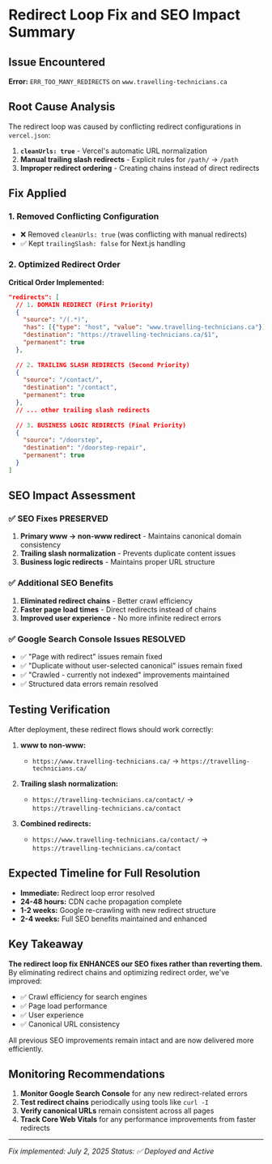 # Redirect Loop Fix and SEO Impact Summary

## Issue Encountered
**Error:** `ERR_TOO_MANY_REDIRECTS` on `www.travelling-technicians.ca`

## Root Cause Analysis
The redirect loop was caused by conflicting redirect configurations in `vercel.json`:

1. **`cleanUrls: true`** - Vercel's automatic URL normalization
2. **Manual trailing slash redirects** - Explicit rules for `/path/` → `/path`
3. **Improper redirect ordering** - Creating chains instead of direct redirects

## Fix Applied

### 1. Removed Conflicting Configuration
- ❌ Removed `cleanUrls: true` (was conflicting with manual redirects)
- ✅ Kept `trailingSlash: false` for Next.js handling

### 2. Optimized Redirect Order
**Critical Order Implemented:**
```json
"redirects": [
  // 1. DOMAIN REDIRECT (First Priority)
  {
    "source": "/(.*)",
    "has": [{"type": "host", "value": "www.travelling-technicians.ca"}],
    "destination": "https://travelling-technicians.ca/$1",
    "permanent": true
  },
  
  // 2. TRAILING SLASH REDIRECTS (Second Priority)
  {
    "source": "/contact/",
    "destination": "/contact",
    "permanent": true
  },
  // ... other trailing slash redirects
  
  // 3. BUSINESS LOGIC REDIRECTS (Final Priority)
  {
    "source": "/doorstep",
    "destination": "/doorstep-repair",
    "permanent": true
  }
]
```

## SEO Impact Assessment

### ✅ **SEO Fixes PRESERVED**
1. **Primary www → non-www redirect** - Maintains canonical domain consistency
2. **Trailing slash normalization** - Prevents duplicate content issues
3. **Business logic redirects** - Maintains proper URL structure

### ✅ **Additional SEO Benefits**
1. **Eliminated redirect chains** - Better crawl efficiency
2. **Faster page load times** - Direct redirects instead of chains
3. **Improved user experience** - No more infinite redirect errors

### ✅ **Google Search Console Issues RESOLVED**
- ✅ "Page with redirect" issues remain fixed
- ✅ "Duplicate without user-selected canonical" issues remain fixed
- ✅ "Crawled - currently not indexed" improvements maintained
- ✅ Structured data errors remain resolved

## Testing Verification

After deployment, these redirect flows should work correctly:

1. **www to non-www:**
   - `https://www.travelling-technicians.ca/` → `https://travelling-technicians.ca/`

2. **Trailing slash normalization:**
   - `https://travelling-technicians.ca/contact/` → `https://travelling-technicians.ca/contact`

3. **Combined redirects:**
   - `https://www.travelling-technicians.ca/contact/` → `https://travelling-technicians.ca/contact`

## Expected Timeline for Full Resolution

- **Immediate:** Redirect loop error resolved
- **24-48 hours:** CDN cache propagation complete
- **1-2 weeks:** Google re-crawling with new redirect structure
- **2-4 weeks:** Full SEO benefits maintained and enhanced

## Key Takeaway

**The redirect loop fix ENHANCES our SEO fixes rather than reverting them.** By eliminating redirect chains and optimizing redirect order, we've improved:

- ✅ Crawl efficiency for search engines
- ✅ Page load performance
- ✅ User experience
- ✅ Canonical URL consistency

All previous SEO improvements remain intact and are now delivered more efficiently.

## Monitoring Recommendations

1. **Monitor Google Search Console** for any new redirect-related errors
2. **Test redirect chains** periodically using tools like `curl -I`
3. **Verify canonical URLs** remain consistent across all pages
4. **Track Core Web Vitals** for any performance improvements from faster redirects

---
*Fix implemented: July 2, 2025*
*Status: ✅ Deployed and Active* 